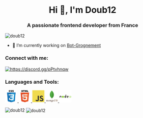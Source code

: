 <h1 align="center">Hi 👋, I'm Doub12</h1>
<h3 align="center">A passionate frontend developer from France</h3>

<p align="left"> <img src="https://komarev.com/ghpvc/?username=doub12&label=Profile%20views&color=0e75b6&style=flat" alt="doub12" /> </p>

- 🔭 I’m currently working on [Bot-Grognement](https://github.com/Doub12/Bot-Grognement)

<h3 align="left">Connect with me:</h3>
<p align="left">
<a href="https://discord.gg/https://discord.gg/pPtvhnqw" target="blank"><img align="center" src="https://raw.githubusercontent.com/rahuldkjain/github-profile-readme-generator/master/src/images/icons/Social/discord.svg" alt="https://discord.gg/pPtvhnqw" height="30" width="40" /></a>
</p>

<h3 align="left">Languages and Tools:</h3>
<p align="left"> <a href="https://www.w3schools.com/css/" target="_blank" rel="noreferrer"> <img src="https://raw.githubusercontent.com/devicons/devicon/master/icons/css3/css3-original-wordmark.svg" alt="css3" width="40" height="40"/> </a> <a href="https://www.w3.org/html/" target="_blank" rel="noreferrer"> <img src="https://raw.githubusercontent.com/devicons/devicon/master/icons/html5/html5-original-wordmark.svg" alt="html5" width="40" height="40"/> </a> <a href="https://developer.mozilla.org/en-US/docs/Web/JavaScript" target="_blank" rel="noreferrer"> <img src="https://raw.githubusercontent.com/devicons/devicon/master/icons/javascript/javascript-original.svg" alt="javascript" width="40" height="40"/> </a> <a href="https://www.mongodb.com/" target="_blank" rel="noreferrer"> <img src="https://raw.githubusercontent.com/devicons/devicon/master/icons/mongodb/mongodb-original-wordmark.svg" alt="mongodb" width="40" height="40"/> </a> <a href="https://nodejs.org" target="_blank" rel="noreferrer"> <img src="https://raw.githubusercontent.com/devicons/devicon/master/icons/nodejs/nodejs-original-wordmark.svg" alt="nodejs" width="40" height="40"/> </a> </p>

<p><img align="left" src="https://github-readme-stats.vercel.app/api/top-langs?username=doub12&show_icons=true&locale=en&layout=compact" alt="doub12" /></p>

<p>&nbsp;<img align="center" src="https://github-readme-stats.vercel.app/api?username=doub12&show_icons=true&locale=en" alt="doub12" /></p>

